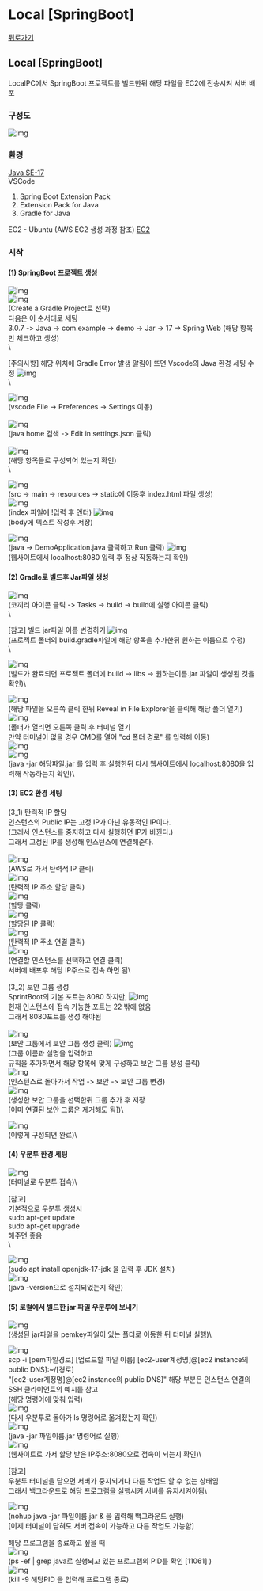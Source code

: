 # Local \[SpringBoot]

[뒤로가기](../)

## Local \[SpringBoot]

LocalPC에서 SpringBoot 프로젝트를 빌드한뒤 해당 파일을 EC2에 전송시켜 서버 배포

### 구성도

![img](../Data/Img/local+SpringBoot.png)

### 환경

[Java SE-17](https://www.oracle.com/java/technologies/javase/jdk17-archive-downloads.html)\
VSCode

1. Spring Boot Extension Pack
2. Extension Pack for Java
3. Gradle for Java

EC2 - Ubuntu (AWS EC2 생성 과정 참조) [EC2](../AWS/EC2.md)

### 시작

#### (1) SpringBoot 프로젝트 생성

![img](../Data/Img/local1.png)\
![img](../Data/Img/local2.png)\
(Create a Gradle Project로 선택)\
다음은 이 순서대로 세팅\
3.0.7 -> Java -> com.example -> demo -> Jar -> 17 -> Spring Web (해당 항목만 체크하고 생성)\
\


\[주의사항] 해당 위치에 Gradle Error 발생 알림이 뜨면 Vscode의 Java 환경 세팅 수정 ![img](../Data/Img/local3.png)\
\


![img](../Data/Img/local4.png)\
(vscode File -> Preferences -> Settings 이동)\
\
![img](../Data/Img/local5.png)\
(java home 검색 -> Edit in settings.json 클릭)\
\
![img](../Data/Img/local6.png)\
(해당 항목들로 구성되어 있는지 확인)\
\


![img](../Data/Img/local7.png)\
(src -> main -> resources -> static에 이동후 index.html 파일 생성)\
![img](../Data/Img/local8.png)\
(index 파일에 !입력 후 엔터) ![img](../Data/Img/local9.png)\
(body에 텍스트 작성후 저장)

![img](../Data/Img/local10.png)\
(java -> DemoApplication.java 클릭하고 Run 클릭) ![img](../Data/Img/local11.png)\
(웹사이트에서 localhost:8080 입력 후 정상 작동하는지 확인)

#### (2) Gradle로 빌드후 Jar파일 생성

![img](../Data/Img/local12.png)\
(코끼리 아이콘 클릭 -> Tasks -> build -> build에 실행 아이콘 클릭)\
\


\[참고] 빌드 jar파일 이름 변경하기 ![img](../Data/Img/local13.png)\
(프로젝트 폴더의 build.gradle파일에 해당 항목을 추가한뒤 원하는 이름으로 수정)\
\


![img](../Data/Img/local14.png)\
(빌드가 완료되면 프로젝트 폴더에 build -> libs -> 원하는이름.jar 파일이 생성된 것을 확인)\


![img](../Data/Img/local15.png)\
(해당 파일을 오른쪽 클릭 한뒤 Reveal in File Explorer을 클릭해 해당 폴더 열기) ![img](../Data/Img/local16.png)\
(폴더가 열리면 오른쪽 클릭 후 터미널 열기\
만약 터미널이 없을 경우 CMD를 열어 "cd 폴더 경로" 를 입력해 이동)\
![img](../Data/Img/local17.png)\
![img](../Data/Img/local11.png)\
(java -jar 해당파일.jar 를 입력 후 실행한뒤 다시 웹사이트에서 localhost:8080을 입력해 작동하는지 확인)\


#### (3) EC2 환경 세팅

(3\_1) 탄력적 IP 할당\
인스턴스의 Public IP는 고정 IP가 아닌 유동적인 IP이다.\
(그래서 인스턴스를 중지하고 다시 실행하면 IP가 바뀐다.)\
그래서 고정된 IP를 생성해 인스턴스에 연결해준다.\
\
![img](../Data/Img/local18.png)\
(AWS로 가서 탄력적 IP 클릭)\
![img](../Data/Img/local19.png)\
(탄력적 IP 주소 할당 클릭)\
![img](../Data/Img/local20.png)\
(할당 클릭)\
![img](../Data/Img/local21.png)\
(할당된 IP 클릭)\
![img](../Data/Img/local22.png)\
(탄력적 IP 주소 연결 클릭)\
![img](../Data/Img/local23.png)\
(연결할 인스턴스를 선택하고 연결 클릭)\
서버에 배포후 해당 IP주소로 접속 하면 됨\


(3\_2) 보안 그룹 생성\
SprintBoot의 기본 포트는 8080 하지만, ![img](../Data/Img/local24.png)\
현재 인스턴스에 접속 가능한 포트는 22 밖에 없음\
그래서 8080포트를 생성 해야됨\
\
![img](../Data/Img/local25.png)\
(보안 그룹에서 보안 그룹 생성 클릭) ![img](../Data/Img/local26.png)\
(그룹 이름과 설명을 입력하고\
규칙을 추가하면서 해당 항목에 맞게 구성하고 보안 그룹 생성 클릭)\
![img](../Data/Img/local27.png)\
(인스턴스로 돌아가서 작업 -> 보안 -> 보안 그룹 변경)\
![img](../Data/Img/local28.png)\
(생성한 보안 그룹을 선택한뒤 그룹 추가 후 저장\
\[이미 연결된 보안 그룹은 제거해도 됨])\


![img](../Data/Img/local29.png)\
(이렇게 구성되면 완료)\


#### (4) 우분투 환경 세팅

![img](../Data/Img/local30.png)\
(터미널로 우분투 접속)\


\[참고]\
기본적으로 우분투 생성시\
sudo apt-get update\
sudo apt-get upgrade\
해주면 좋음\
\


![img](../Data/Img/local31.png)\
(sudo apt install openjdk-17-jdk 을 입력 후 JDK 설치)\
![img](../Data/Img/local32.png)\
(java -version으로 설치되었는지 확인)

#### (5) 로컬에서 빌드한 jar 파일 우분투에 보내기

![img](../Data/Img/local33.png)\
(생성된 jar파일을 pemkey파일이 있는 폴더로 이동한 뒤 터미널 실행)\


![img](../Data/Img/local34.png)\
scp -i \[pem파일경로] \[업로드할 파일 이름] \[ec2-user계정명]@\[ec2 instance의 public DNS]:\~/\[경로]\
"\[ec2-user계정명]@\[ec2 instance의 public DNS]" 해당 부분은 인스턴스 연결의 SSH 클라이언트의 예시를 참고\
(해당 명령어에 맞춰 입력)\
![img](../Data/Img/local35.png)\
(다시 우분투로 돌아가 ls 명령어로 옮겨졌는지 확인)\
![img](../Data/Img/local36.png)\
(java -jar 파일이름.jar 명령어로 실행)\
![img](../Data/Img/local37.png)\
(웹사이트로 가서 할당 받은 IP주소:8080으로 접속이 되는지 확인)\


\[참고]\
우분투 터미널을 닫으면 서버가 중지되거나 다른 작업도 할 수 없는 상태임\
그래서 백그라운드로 해당 프로그램을 실행시켜 서버를 유지시켜야됨\


![img](../Data/Img/local38.png)\
(nohup java -jar 파일이름.jar & 을 입력해 백그라운드 실행)\
\[이제 터미널이 닫혀도 서버 접속이 가능하고 다른 작업도 가능함]

해당 프로그램을 종료하고 싶을 때\
![img](../Data/Img/local39.png)\
(ps -ef | grep java로 실행되고 있는 프로그램의 PID를 확인 \[11061] )\
![img](../Data/Img/local40.png)\
(kill -9 해당PID 을 입력해 프로그램 종료)
